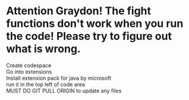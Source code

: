 <h1>Attention Graydon! The fight functions don't work when you run the code! Please try to figure out what is wrong.</h1>
Create codespace
<br>
Go into extensions
<br>
Install extension pack for java by microsoft
<br>
run it in the top left of code area
<br>
MUST DO GIT PULL ORIGIN to update any files
<br>
